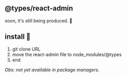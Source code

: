 ## @types/react-admin

<p>soon, it's still being produced. 🚀</p>

## install 🔭
1. git clone URL
2. move the react-admin file to node_modules/@types
3. end

_Obs: not yet available in package managers._
